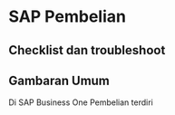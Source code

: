 # SAP Pembelian  
## Checklist dan troubleshoot


## Gambaran Umum

Di SAP Business One Pembelian terdiri
<!--stackedit_data:
eyJoaXN0b3J5IjpbLTYyMjAyMzQ2M119
-->